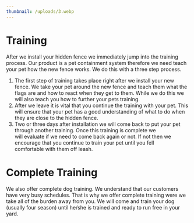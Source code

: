 ```yaml
---
thumbnail: /uploads/3.webp
---
```

# Training

After we install your hidden fence we immediately jump into the training process. Our product is a pet containment system therefore we need teach your pet how the new fence works. We do this with a three step process. 

1. The first step of training takes place right after we install your new fence. We take your pet around the new fence and teach them what the flags are and how to react when they get to them. While we do this we will also teach you how to further your pets training.
2. After we leave it is vital that you continue the training with your pet. This will ensure that your pet has a good understanding of what to do when they are close to the hidden fence.
3. Two or three days after installation we will come back to put your pet through another training. Once this training is complete we will evaluate if we need to come back again or not. If not then we encourage that you continue to train your pet until you fell comfortable with them off leash.



# Complete Training

We also offer complete dog training. We understand that our customers have very busy schedules. That is why we offer complete training were we take all of the burden away from you. We will come and train your dog (usually four season) until he/she is trained and ready to run free in your yard.